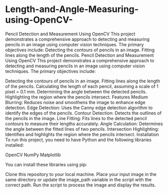 # Length-and-Angle-Measuring-using-OpenCV-
Pencil Detection and Measurement Using OpenCV This project demonstrates a comprehensive approach to detecting and measuring pencils in an image using computer vision techniques. The primary objectives include:  Detecting the contours of pencils in an image. Fitting lines along the length of the pencils.
Pencil Detection and Measurement Using OpenCV
This project demonstrates a comprehensive approach to detecting and measuring pencils in an image using computer vision techniques. The primary objectives include:

Detecting the contours of pencils in an image.
Fitting lines along the length of the pencils.
Calculating the length of each pencil, assuming a scale of 1 pixel = 0.1 mm.
Determining the angle between the detected pencils.
Highlighting the region where the pencils intersect.
Features
Medium Blurring: Reduces noise and smoothens the image to enhance edge detection.
Edge Detection: Uses the Canny edge detection algorithm to identify the edges of the pencils.
Contour Detection: Detects the outlines of the pencils in the image.
Line Fitting: Fits lines to the detected pencil contours to measure their lengths accurately.
Angle Calculation: Determines the angle between the fitted lines of two pencils.
Intersection Highlighting: Identifies and highlights the region where the pencils intersect.
Installation
To run this project, you need to have Python and the following libraries installed:

OpenCV
NumPy
Matplotlib

You can install these libraries using pip:


Clone this repository to your local machine.
Place your input image in the same directory or update the image_path variable in the script with the correct path.
Run the script to process the image and display the results.
